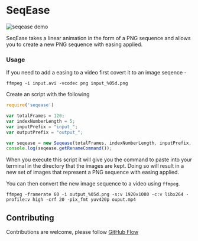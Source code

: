 # SeqEase

![seqease demo](https://cloud.githubusercontent.com/assets/1238468/9562217/f3a1a7bc-4e5d-11e5-9c9a-d37cf9a98337.gif)

SeqEase takes a linear animation in the form of a PNG sequence and allows you to create a new PNG sequence with easing applied.

### Usage

If you need to add a easing to a video first covert it to an image seqence -

```
ffmpeg -i input.avi -vcodec png input_%05d.png
```

Create an script with the following

```javascript
require('seqease')

var totalFrames = 120;
var indexNumberLength = 5;
var inputPrefix = "input_";
var outputPrefix = "output_";

var seqease = new Seqease(totalFrames, indexNumberLength, inputPrefix, outputPrefix);
console.log(seqease.getRenameCommand());
```

When you execute this script it will give you the command to paste into your terminal in the directory that the images are kept.
Doing so will result in a new set of images that represent a PNG sequence with easing applied.

You can then convert the new image sequence to a video using `ffmpeg`.

```
ffmpeg -framerate 60 -i output_%05d.png -s:v 1920x1080 -c:v libx264 -profile:v high -crf 20 -pix_fmt yuv420p ouput.mp4
```

## Contributing

Contributions are welcome, please follow [GitHub Flow](https://guides.github.com/introduction/flow/index.html)
